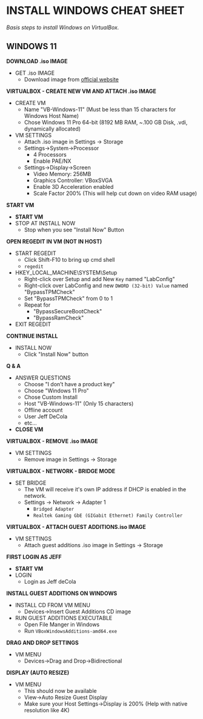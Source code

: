 # INSTALL WINDOWS CHEAT SHEET

_Basis steps to install Windows on VirtualBox._

## WINDOWS 11

**DOWNLOAD .iso IMAGE**

* GET .iso IMAGE
  * Download image from [official website](https://www.microsoft.com/en-us/software-download/windows11)

**VIRTUALBOX - CREATE NEW VM AND ATTACH .iso IMAGE**  

* CREATE VM
  * Name "VB-Windows-11" (Must be less than 15 characters for Windows Host Name)
  * Chose Windows 11 Pro 64-bit (8192 MB RAM, ~.100 GB Disk, .vdi, dynamically allocated)
* VM SETTINGS
  * Attach .iso image in Settings -> Storage
  * Settings->System->Processor
    * 4 Processors
    * Enable PAE/NX
  * Settings->Display->Screen
    * Video Memory: 256MB
    * Graphics Controller: VBoxSVGA
    * Enable 3D Acceleration enabled
    * Scale Factor 200% (This will help cut down on video RAM usage)

**START VM**

* **START VM**
* STOP AT INSTALL NOW
  * Stop when you see "Install Now" Button

**OPEN REGEDIT IN VM (NOT IN HOST)**

* START REGEDIT
  * Click Shift-F10 to bring up cmd shell
  * `regedit`
* HKEY_LOCAL_MACHINE\SYSTEM\Setup
  * Right-click over Setup and add New `Key` named "LabConfig"
  * Right-click over LabConfig and new `DWORD (32-bit) Value` named "BypassTPMCheck"
  * Set "BypassTPMCheck" from 0 to 1
  * Repeat for
    * "BypassSecureBootCheck"
    * "BypassRamCheck"
* EXIT REGEDIT

**CONTINUE INSTALL**

* INSTALL NOW
  * Click "Install Now" button

**Q & A**

* ANSWER QUESTIONS
  * Choose "I don’t have a product key"
  * Choose "Windows 11 Pro"
  * Chose Custom Install
  * Host "VB-Windows-11" (Only 15 characters)
  * Offline account
  * User Jeff DeCola
  * etc...
* **CLOSE VM**

**VIRTUALBOX - REMOVE .iso IMAGE**

* VM SETTINGS  
  * Remove image in Settings -> Storage

**VIRTUALBOX - NETWORK - BRIDGE MODE**

* SET BRIDGE
  * The VM will receive it's own IP address if DHCP is enabled in the network.
  * Settings -> Network -> Adapter 1
    * `Bridged Adapter`
    * `Realtek Gaming GbE (GIGabit Ethernet) Family Controller`

**VIRTUALBOX - ATTACH GUEST ADDITIONS.iso IMAGE**

* VM SETTINGS
  * Attach guest additions .iso image in Settings -> Storage

**FIRST LOGIN AS JEFF**

* **START VM**
* LOGIN
  * Login as Jeff deCola

**INSTALL GUEST ADDITIONS ON WINDOWS**

* INSTALL CD FROM VM MENU
  * Devices->Insert Guest Additions CD image
* RUN GUEST ADDITIONS EXECUTABLE  
  * Open File Manger in Windows
  * Run `VBoxWindowsAdditions-amd64.exe`

**DRAG AND DROP SETTINGS**

* VM MENU
  * Devices->Drag and Drop->Bidirectional

**DISPLAY (AUTO RESIZE)**  

* VM MENU
  * This should now be available
  * View->Auto Resize Guest Display
  * Make sure your Host Settings->Display is 200% (Help with native resolution like 4K)
